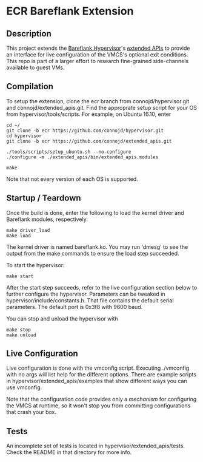 # ECR Bareflank Extension

## Description

This project extends the [Bareflank Hypervisor](https://github.com/Bareflank/hypervisor)'s [extended APIs](https://github.com/Bareflank/extended_apis)
to provide an interface for live configuration of the VMCS's optional
exit conditions.  This repo is part of a larger effort to research
fine-grained side-channels available to guest VMs.

## Compilation

To setup the extension, clone the ecr branch from connojd/hypervisor.git
and connojd/extended_apis.git. Find the approprate setup script for your OS
from hypervisor/tools/scripts. For example, on Ubuntu 16.10, enter

```
cd ~/
git clone -b ecr https://github.com/connojd/hypervisor.git
cd hypervisor
git clone -b ecr https://github.com/connojd/extended_apis.git

./tools/scripts/setup_ubuntu.sh --no-configure
./configure -m ./extended_apis/bin/extended_apis.modules

make
```

Note that not every version of each OS is supported.

## Startup / Teardown

Once the build is done, enter the following to load
the kernel driver and Bareflank modules, respectively:

```
make driver_load
make load
```

The kernel driver is named bareflank.ko.  You may run 'dmesg' to see
the output from the make commands to ensure the load step succeeded.

To start the hypervisor:

```
make start
```

After the start step succeeds, refer to the live configuration section
below to further configure the hypervisor.  Parameters can
be tweaked in hypervisor/include/constants.h.  That file contains
the default serial parameters.  The default port is 0x3f8 with
9600 baud.

You can stop and unload the hypervisor with
```
make stop
make unload
```


## Live Configuration

Live configuration is done with the vmconfig script.
Executing ./vmconfig with no args will list help for the different
options. There are example scripts in hypervisor/extended_apis/examples
that show different ways you can use vmconfig.

Note that the configuration code provides only a *mechanism* for
configuring the VMCS at runtime, so it won't stop you from committing
configurations that crash your box.

## Tests

An incomplete set of tests is located in hypervisor/extended_apis/tests.
Check the README in that directory for more info.
